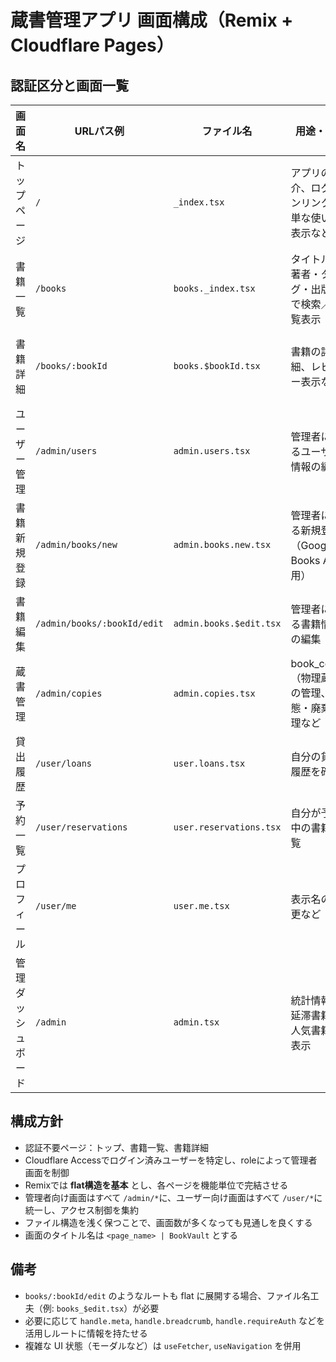 # 蔵書管理アプリ 画面構成（Remix + Cloudflare Pages）

## 認証区分と画面一覧

| 画面名             | URLパス例                   | ファイル名              | 用途・概要                                         | 認証     | 進捗       |
| ------------------ | --------------------------- | ----------------------- | -------------------------------------------------- | -------- | ---------- |
| トップページ       | `/`                         | `_index.tsx`            | アプリの紹介、ログインリンク、簡単な使い方表示など | 不要     | ✅ 実装済み |
| 書籍一覧           | `/books`                    | `books._index.tsx`      | タイトル・著者・タグ・出版社で検索／一覧表示       | 不要     | ✅ 実装済み |
| 書籍詳細           | `/books/:bookId`            | `books.$bookId.tsx`     | 書籍の詳細、レビュー表示など                       | 不要     | ✅ 実装済み |
| ユーザー管理       | `/admin/users`              | `admin.users.tsx`       | 管理者によるユーザー情報の編集                     | 管理者   | ✅ 実装済み |
| 書籍新規登録       | `/admin/books/new`          | `admin.books.new.tsx`   | 管理者による新規登録（Google Books API使用）       | 管理者   | ⬜ 未着手   |
| 書籍編集           | `/admin/books/:bookId/edit` | `admin.books.$edit.tsx` | 管理者による書籍情報の編集                         | 管理者   | ⬜ 未着手   |
| 蔵書管理           | `/admin/copies`             | `admin.copies.tsx`      | book_copies（物理蔵書）の管理、状態・廃棄管理など  | 管理者   | ⬜ 未着手   |
| 貸出履歴           | `/user/loans`               | `user.loans.tsx`        | 自分の貸出履歴を確認                               | ユーザー | ⬜ 未着手   |
| 予約一覧           | `/user/reservations`        | `user.reservations.tsx` | 自分が予約中の書籍一覧                             | ユーザー | ⬜ 未着手   |
| プロフィール       | `/user/me`                  | `user.me.tsx`           | 表示名の変更など                                   | ユーザー | ✅ 実装済み |
| 管理ダッシュボード | `/admin`                    | `admin.tsx`             | 統計情報、延滞書籍、人気書籍の表示                 | 管理者   | ⬜ 未着手   |

## 構成方針
- 認証不要ページ：トップ、書籍一覧、書籍詳細
- Cloudflare Accessでログイン済みユーザーを特定し、roleによって管理者画面を制御
- Remixでは **flat構造を基本** とし、各ページを機能単位で完結させる
- 管理者向け画面はすべて `/admin/*`に、ユーザー向け画面はすべて `/user/*`に統一し、アクセス制御を集約
- ファイル構造を浅く保つことで、画面数が多くなっても見通しを良くする
- 画面のタイトル名は `<page_name> | BookVault` とする

## 備考
- `books/:bookId/edit` のようなルートも flat に展開する場合、ファイル名工夫（例: `books_$edit.tsx`）が必要
- 必要に応じて `handle.meta`, `handle.breadcrumb`, `handle.requireAuth` などを活用しルートに情報を持たせる
- 複雑な UI 状態（モーダルなど）は `useFetcher`, `useNavigation` を併用
